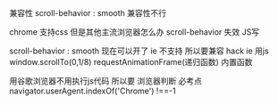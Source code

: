 兼容性
scroll-behavior : smooth    兼容性不行

chrome 支持css 但是其他主流浏览器怎么办  scroll-behavior 失效
JS写  

scroll-behavior : smooth  现在可以开了 
ie 不支持   所以要兼容 hack    ie 用js  window.scrollTo(0,1/8)
requestAnimationFrame(递归函数)  内置函数

用谷歌浏览器不用执行js代码  所以要
浏览器判断  必考点
navigator.userAgent.indexOf('Chrome') !==-1
